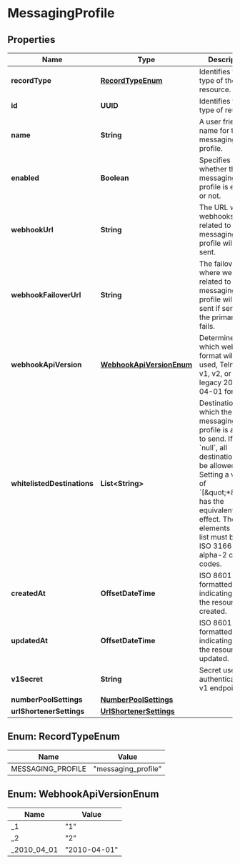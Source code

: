 

# MessagingProfile


## Properties

Name | Type | Description | Notes
------------ | ------------- | ------------- | -------------
**recordType** | [**RecordTypeEnum**](#RecordTypeEnum) | Identifies the type of the resource. |  [optional] [readonly]
**id** | **UUID** | Identifies the type of resource. |  [optional] [readonly]
**name** | **String** | A user friendly name for the messaging profile. |  [optional]
**enabled** | **Boolean** | Specifies whether the messaging profile is enabled or not. |  [optional]
**webhookUrl** | **String** | The URL where webhooks related to this messaging profile will be sent. |  [optional]
**webhookFailoverUrl** | **String** | The failover URL where webhooks related to this messaging profile will be sent if sending to the primary URL fails. |  [optional]
**webhookApiVersion** | [**WebhookApiVersionEnum**](#WebhookApiVersionEnum) | Determines which webhook format will be used, Telnyx API v1, v2, or a legacy 2010-04-01 format. |  [optional]
**whitelistedDestinations** | **List&lt;String&gt;** | Destinations to which the messaging profile is allowed to send. If set to &#x60;null&#x60;, all destinations will be allowed. Setting a value of &#x60;[\&quot;*\&quot;]&#x60; has the equivalent effect. The elements in the list must be valid ISO 3166-1 alpha-2 country codes. |  [optional]
**createdAt** | **OffsetDateTime** | ISO 8601 formatted date indicating when the resource was created. |  [optional] [readonly]
**updatedAt** | **OffsetDateTime** | ISO 8601 formatted date indicating when the resource was updated. |  [optional] [readonly]
**v1Secret** | **String** | Secret used to authenticate with v1 endpoints. |  [optional]
**numberPoolSettings** | [**NumberPoolSettings**](NumberPoolSettings.md) |  |  [optional]
**urlShortenerSettings** | [**UrlShortenerSettings**](UrlShortenerSettings.md) |  |  [optional]



## Enum: RecordTypeEnum

Name | Value
---- | -----
MESSAGING_PROFILE | &quot;messaging_profile&quot;



## Enum: WebhookApiVersionEnum

Name | Value
---- | -----
_1 | &quot;1&quot;
_2 | &quot;2&quot;
_2010_04_01 | &quot;2010-04-01&quot;



